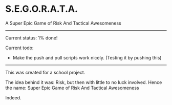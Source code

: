 S.E.G.O.R.A.T.A.
================

A Super Epic Game of Risk And Tactical Awesomeness

---

Current status: 1% done!

Current todo:
- Make the push and pull scripts work nicely. (Testing it by pushing this)

---

This was created for a school project.

The idea behind it was: Risk, but then with little to no luck involved.
Hence the name: Super Epic Game of Risk And Tactical Awesomeness

Indeed.